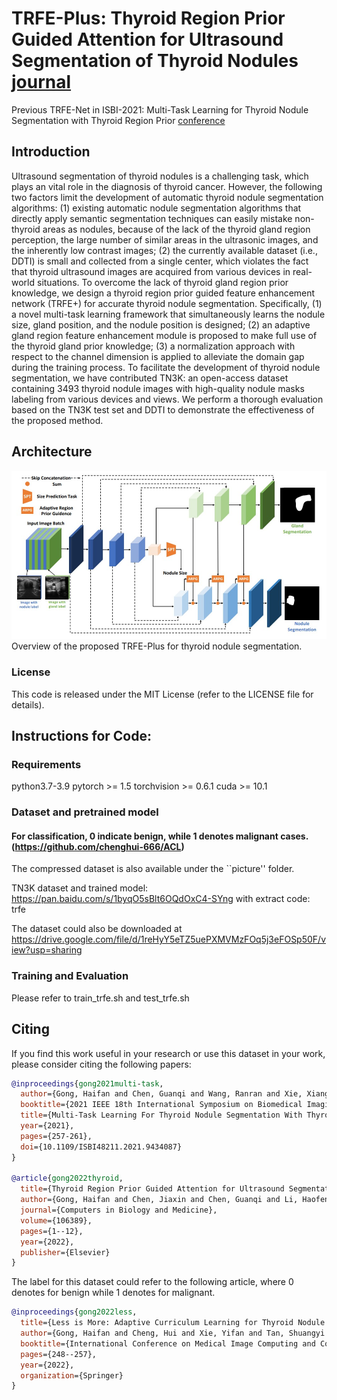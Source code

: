 # TRFE-Plus: Thyroid Region Prior Guided Attention for Ultrasound Segmentation of Thyroid Nodules [journal](https://www.sciencedirect.com/science/article/pii/S0010482522010976)
Previous TRFE-Net in ISBI-2021: Multi-Task Learning for Thyroid Nodule Segmentation with Thyroid Region Prior [conference](https://www.researchgate.net/publication/349074982_MULTI-TASK_LEARNING_FOR_THYROID_NODULE_SEGMENTATION_WITH_THYROID_REGION_PRIOR)

## Introduction
Ultrasound segmentation of thyroid nodules is a challenging task, which plays an vital role in the diagnosis of thyroid cancer. However, the following two factors limit the development of automatic thyroid nodule segmentation algorithms: (1) existing automatic nodule segmentation algorithms that directly apply semantic segmentation techniques can easily mistake non-thyroid areas as nodules, because of the lack of the thyroid gland region perception, the large number of similar areas in the ultrasonic images, and the inherently low contrast images; (2) the currently available dataset (i.e., DDTI) is small and collected from a single center, which violates the fact that thyroid ultrasound images are acquired from various devices in real-world situations. To overcome the lack of thyroid gland region prior knowledge, we design a thyroid region prior guided feature enhancement network (TRFE+) for accurate thyroid nodule segmentation. Specifically, (1) a novel multi-task learning framework that simultaneously learns the nodule size, gland position, and the nodule position is designed; (2) an adaptive gland region feature enhancement module is proposed to make full use of the thyroid gland prior knowledge; (3) a normalization approach with respect to the channel dimension is applied to alleviate the domain gap during the training process. To facilitate the development of thyroid nodule segmentation, we have contributed TN3K: an open-access dataset containing 3493 thyroid nodule images with high-quality nodule masks labeling from various devices and views. We perform a thorough evaluation based on the TN3K test set and DDTI to demonstrate the effectiveness of the proposed method.

## Architecture
![Overview](./picture/overview.jpg)
Overview of the proposed TRFE-Plus for thyroid nodule segmentation. 

### License
This code is released under the MIT License (refer to the LICENSE file for details).

## Instructions for Code:
### Requirements
python3.7-3.9
pytorch >= 1.5
torchvision >= 0.6.1
cuda >= 10.1

### Dataset and pretrained model
#### For classification, 0 indicate benign, while 1 denotes malignant cases. (https://github.com/chenghui-666/ACL)
The compressed dataset is also available under the ``picture'' folder.

TN3K dataset and trained model: https://pan.baidu.com/s/1byqO5sBlt6OQdOxC4-SYng with extract code: trfe 

The dataset could also be downloaded at https://drive.google.com/file/d/1reHyY5eTZ5uePXMVMzFOq5j3eFOSp50F/view?usp=sharing

### Training and Evaluation
Please refer to train_trfe.sh and test_trfe.sh

## Citing
If you find this work useful in your research or use this dataset in your work, please consider citing the following papers:

```BibTex
@inproceedings{gong2021multi-task,  
  author={Gong, Haifan and Chen, Guanqi and Wang, Ranran and Xie, Xiang and Mao, Mingzhi and Yu, Yizhou and Chen, Fei and Li, Guanbin},  
  booktitle={2021 IEEE 18th International Symposium on Biomedical Imaging (ISBI)},   
  title={Multi-Task Learning For Thyroid Nodule Segmentation With Thyroid Region Prior},   
  year={2021}, 
  pages={257-261},  
  doi={10.1109/ISBI48211.2021.9434087}
}

@article{gong2022thyroid,
  title={Thyroid Region Prior Guided Attention for Ultrasound Segmentation of Thyroid Nodules},
  author={Gong, Haifan and Chen, Jiaxin and Chen, Guanqi and Li, Haofeng and Chen, Fei and Li, Guanbin},
  journal={Computers in Biology and Medicine},
  volume={106389},
  pages={1--12},
  year={2022},
  publisher={Elsevier}
}

```

The label for this dataset could refer to the following article, where 0 denotes for benign while 1 denotes for malignant.
```BibTex
@inproceedings{gong2022less,
  title={Less is More: Adaptive Curriculum Learning for Thyroid Nodule Diagnosis},
  author={Gong, Haifan and Cheng, Hui and Xie, Yifan and Tan, Shuangyi and Chen, Guanqi and Chen, Fei and Li, Guanbin},
  booktitle={International Conference on Medical Image Computing and Computer-Assisted Intervention},
  pages={248--257},
  year={2022},
  organization={Springer}
}
```

